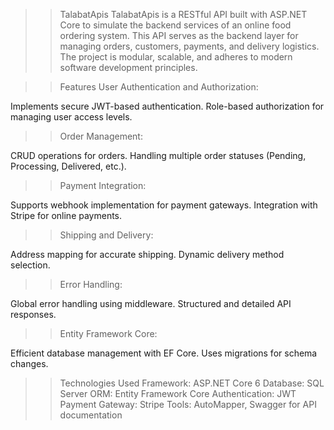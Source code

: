 >> TalabatApis
TalabatApis is a RESTful API built with ASP.NET Core to simulate the backend services of an online food ordering system. This API serves as the backend layer for managing orders, customers, payments, and delivery logistics. The project is modular, scalable, and adheres to modern software development principles.

>> Features
User Authentication and Authorization:

Implements secure JWT-based authentication.
Role-based authorization for managing user access levels.
>> Order Management:

CRUD operations for orders.
Handling multiple order statuses (Pending, Processing, Delivered, etc.).
>> Payment Integration:

Supports webhook implementation for payment gateways.
Integration with Stripe for online payments.
>> Shipping and Delivery:

Address mapping for accurate shipping.
Dynamic delivery method selection.
>> Error Handling:

Global error handling using middleware.
Structured and detailed API responses.
>> Entity Framework Core:

Efficient database management with EF Core.
Uses migrations for schema changes.
>> Technologies Used
Framework: ASP.NET Core 6
Database: SQL Server
ORM: Entity Framework Core
Authentication: JWT
Payment Gateway: Stripe
Tools: AutoMapper, Swagger for API documentation
